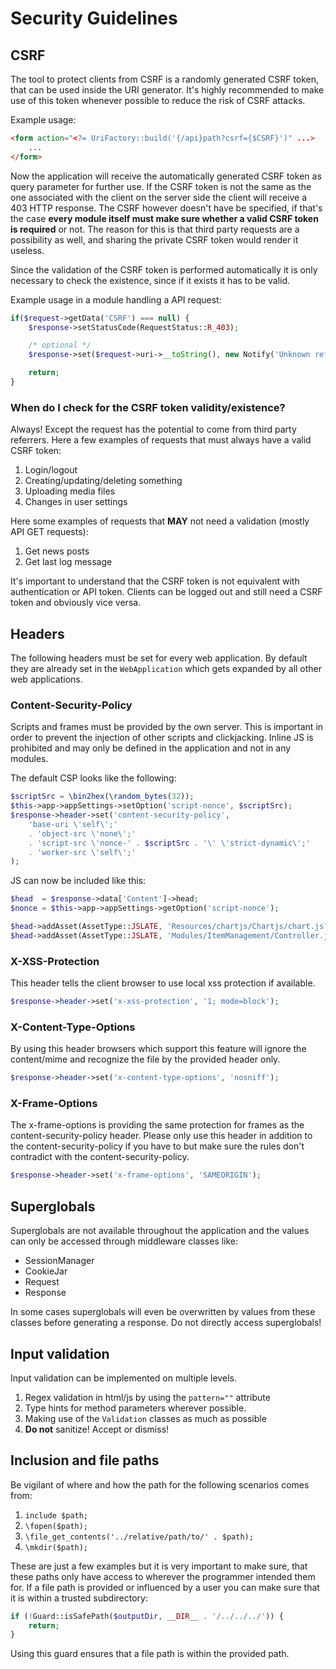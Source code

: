 # Security Guidelines

## CSRF

The tool to protect clients from CSRF is a randomly generated CSRF token, that can be used inside the URI generator. It's highly recommended to make use of this token whenever possible to reduce the risk of CSRF attacks.

Example usage:

```html
<form action="<?= UriFactory::build('{/api}path?csrf={$CSRF}')" ...>
    ...
</form>
```

Now the application will receive the automatically generated CSRF token as query parameter for further use. If the CSRF token is not the same as the one associated with the client on the server side the client will receive a 403 HTTP response. The CSRF however doesn't have be specified, if that's the case **every module itself must make sure whether a valid CSRF token is required** or not. The reason for this is that third party requests are a possibility as well, and sharing the private CSRF token would render it useless.

Since the validation of the CSRF token is performed automatically it is only necessary to check the existence, since if it exists it has to be valid.

Example usage in a module handling a API request:

```php
if($request->getData('CSRF') === null) {
    $response->setStatusCode(RequestStatus::R_403);

    /* optional */
    $response->set($request->uri->__toString(), new Notify('Unknown referrer!', NotifyType::INFO));

    return;
}
```

### When do I check for the CSRF token validity/existence?

Always! Except the request has the potential to come from third party referrers. Here a few examples of requests that must always have a valid CSRF token:

1. Login/logout
2. Creating/updating/deleting something
3. Uploading media files
4. Changes in user settings

Here some examples of requests that **MAY** not need a validation (mostly API GET requests):

1. Get news posts
2. Get last log message

It's important to understand that the CSRF token is not equivalent with authentication or API token. Clients can be logged out and still need a CSRF token and obviously vice versa.

## Headers

The following headers must be set for every web application. By default they are already set in the `WebApplication` which gets expanded by all other web applications.

### Content-Security-Policy

Scripts and frames must be provided by the own server. This is important in order to prevent the injection of other scripts and clickjacking. Inline JS is prohibited and may only be defined in the application and not in any modules.

The default CSP looks like the following:

```php
$scriptSrc = \bin2hex(\random_bytes(32));
$this->app->appSettings->setOption('script-nonce', $scriptSrc);
$response->header->set('content-security-policy',
    'base-uri \'self\';'
    . 'object-src \'none\';'
    . 'script-src \'nonce-' . $scriptSrc . '\' \'strict-dynamic\';'
    . 'worker-src \'self\';'
);
```

JS can now be included like this:

```php
$head  = $response->data['Content']->head;
$nonce = $this->app->appSettings->getOption('script-nonce');

$head->addAsset(AssetType::JSLATE, 'Resources/chartjs/Chartjs/chart.js?v=' . $this->app->version, ['nonce' => $nonce]);
$head->addAsset(AssetType::JSLATE, 'Modules/ItemManagement/Controller.js?v=' . self::VERSION, ['nonce' => $nonce, 'type' => 'module']);
```

### X-XSS-Protection

This header tells the client browser to use local xss protection if available.

```php
$response->header->set('x-xss-protection', '1; mode=block');
```

### X-Content-Type-Options

By using this header browsers which support this feature will ignore the content/mime and recognize the file by the provided header only.

```php
$response->header->set('x-content-type-options', 'nosniff');
```

### X-Frame-Options

The x-frame-options is providing the same protection for frames as the content-security-policy header. Please only use this header in addition to the content-security-policy if you have to but make sure the rules don't contradict with the content-security-policy.

```php
$response->header->set('x-frame-options', 'SAMEORIGIN');
```

## Superglobals

Superglobals are not available throughout the application and the values can only be accessed through middleware classes like:

* SessionManager
* CookieJar
* Request
* Response

In some cases superglobals will even be overwritten by values from these classes before generating a response. Do not directly access superglobals!

## Input validation

Input validation can be implemented on multiple levels.

1. Regex validation in html/js by using the `pattern=""` attribute
2. Type hints for method parameters wherever possible.
3. Making use of the `Validation` classes as much as possible
4. **Do not** sanitize! Accept or dismiss!

## Inclusion and file paths

Be vigilant of where and how the path for the following scenarios comes from:

1. `include $path;`
2. `\fopen($path);`
3. `\file_get_contents('../relative/path/to/' . $path);`
4. `\mkdir($path);`

These are just a few examples but it is very important to make sure, that these paths only have access to wherever the programmer intended them for. If a file path is provided or influenced by a user you can make sure that it is within a trusted subdirectory:

```php
if (!Guard::isSafePath($outputDir, __DIR__ . '/../../../')) {
    return;
}
```

Using this guard ensures that a file path is within the provided path.

